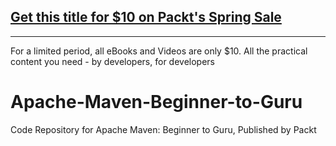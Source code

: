 ## [Get this title for $10 on Packt's Spring Sale](https://www.packt.com/V14940?utm_source=github&utm_medium=packt-github-repo&utm_campaign=spring_10_dollar_2022)
-----
For a limited period, all eBooks and Videos are only $10. All the practical content you need \- by developers, for developers

# Apache-Maven-Beginner-to-Guru
Code Repository for Apache Maven: Beginner to Guru, Published by Packt
